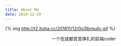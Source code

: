 ```yaml
---
title: About Me
date: 2019-12-29
---
```


{% img http://t2.ituba.cc/201811/12/0o3lbrquilc.gif  %}

<center>一个在成都苦苦挣扎的前端coder</center>

